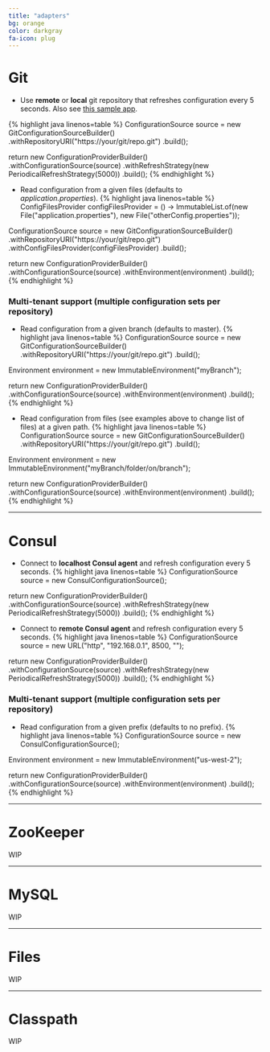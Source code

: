 ```yaml
---
title: "adapters"
bg: orange
color: darkgray
fa-icon: plug
---
```


# Git
*  Use **remote** or **local** git repository that refreshes configuration every 5 seconds. Also see [this sample app](https://github.com/cfg4j/cfg4j-sample-apps/tree/master/git-simple).

{% highlight java linenos=table %}
ConfigurationSource source = new GitConfigurationSourceBuilder()
    .withRepositoryURI("https://your/git/repo.git")
    .build();

return new ConfigurationProviderBuilder()
    .withConfigurationSource(source)
    .withRefreshStrategy(new PeriodicalRefreshStrategy(5000))
    .build();
{% endhighlight %}

* Read configuration from a given files (defaults to *application.properties*).
{% highlight java linenos=table %}
ConfigFilesProvider configFilesProvider = () -> ImmutableList.of(new File("application.properties"), new File("otherConfig.properties"));

ConfigurationSource source = new GitConfigurationSourceBuilder()
    .withRepositoryURI("https://your/git/repo.git")
    .withConfigFilesProvider(configFilesProvider)
    .build();

return new ConfigurationProviderBuilder()
    .withConfigurationSource(source)
    .withEnvironment(environment)
    .build();
{% endhighlight %}

### Multi-tenant support (multiple configuration sets per repository)

* Read configuration from a given branch (defaults to master).
{% highlight java linenos=table %}
ConfigurationSource source = new GitConfigurationSourceBuilder()
    .withRepositoryURI("https://your/git/repo.git")
    .build();
    
Environment environment = new ImmutableEnvironment("myBranch");

return new ConfigurationProviderBuilder()
    .withConfigurationSource(source)
    .withEnvironment(environment)
    .build();
{% endhighlight %}

* Read configuration from files (see examples above to change list of files) at a given path.
{% highlight java linenos=table %}
ConfigurationSource source = new GitConfigurationSourceBuilder()
    .withRepositoryURI("https://your/git/repo.git")
    .build();
    
Environment environment = new ImmutableEnvironment("myBranch/folder/on/branch");

return new ConfigurationProviderBuilder()
    .withConfigurationSource(source)
    .withEnvironment(environment)
    .build();
{% endhighlight %}

-------------------------


# Consul
* Connect to **localhost Consul agent** and refresh configuration every 5 seconds.
{% highlight java linenos=table %}
ConfigurationSource source = new ConsulConfigurationSource();

return new ConfigurationProviderBuilder()
    .withConfigurationSource(source)
    .withRefreshStrategy(new PeriodicalRefreshStrategy(5000))
    .build();
{% endhighlight %}

* Connect to **remote Consul agent** and refresh configuration every 5 seconds.
{% highlight java linenos=table %}
ConfigurationSource source = new URL("http", "192.168.0.1", 8500, "");

return new ConfigurationProviderBuilder()
    .withConfigurationSource(source)
    .withRefreshStrategy(new PeriodicalRefreshStrategy(5000))
    .build();
{% endhighlight %}

### Multi-tenant support (multiple configuration sets per repository)

* Read configuration from a given prefix (defaults to no prefix).
{% highlight java linenos=table %}
ConfigurationSource source = new ConsulConfigurationSource();
    
Environment environment = new ImmutableEnvironment("us-west-2");

return new ConfigurationProviderBuilder()
    .withConfigurationSource(source)
    .withEnvironment(environment)
    .build();
{% endhighlight %}

-------------------------


# ZooKeeper
WIP

-------------------------


# MySQL
WIP

-------------------------


# Files
WIP

-------------------------

# Classpath
WIP